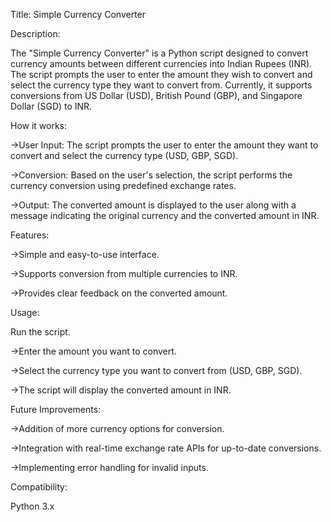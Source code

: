 Title: Simple Currency Converter

Description:

The "Simple Currency Converter" is a Python script designed to convert currency amounts between different currencies into Indian Rupees (INR). The script prompts the user to enter the amount they wish to convert and select the currency type they want to convert from. Currently, it supports conversions from US Dollar (USD), British Pound (GBP), and Singapore Dollar (SGD) to INR.

How it works:

->User Input: The script prompts the user to enter the amount they want to convert and select the currency type (USD, GBP, SGD).

->Conversion: Based on the user's selection, the script performs the currency conversion using predefined exchange rates.

->Output: The converted amount is displayed to the user along with a message indicating the original currency and the converted amount in INR.


Features:

->Simple and easy-to-use interface.

->Supports conversion from multiple currencies to INR.

->Provides clear feedback on the converted amount.

Usage:

Run the script.

->Enter the amount you want to convert.

->Select the currency type you want to convert from (USD, GBP, SGD).

->The script will display the converted amount in INR.


Future Improvements:

->Addition of more currency options for conversion.

->Integration with real-time exchange rate APIs for up-to-date conversions.

->Implementing error handling for invalid inputs.

Compatibility:

Python 3.x
